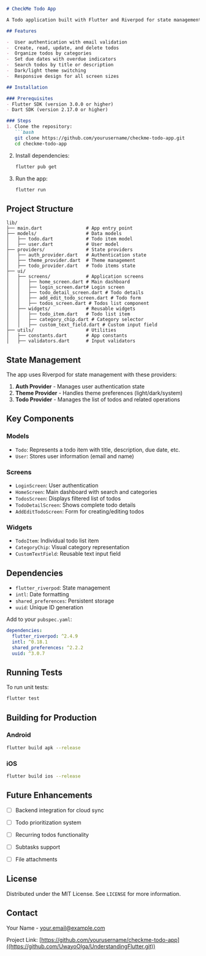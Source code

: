 
```markdown
# CheckMe Todo App

A Todo application built with Flutter and Riverpod for state management.

## Features

-  User authentication with email validation
-  Create, read, update, and delete todos
-  Organize todos by categories
-  Set due dates with overdue indicators
-  Search todos by title or description
-  Dark/light theme switching
-  Responsive design for all screen sizes

## Installation

### Prerequisites
- Flutter SDK (version 3.0.0 or higher)
- Dart SDK (version 2.17.0 or higher)

### Steps
1. Clone the repository:
   ```bash
   git clone https://github.com/yourusername/checkme-todo-app.git
   cd checkme-todo-app
   ```

2. Install dependencies:
   ```bash
   flutter pub get
   ```

3. Run the app:
   ```bash
   flutter run
   ```

## Project Structure

```
lib/
├── main.dart                # App entry point
├── models/                  # Data models
│   ├── todo.dart            # Todo item model
│   ├── user.dart            # User model
├── providers/               # State providers
│   ├── auth_provider.dart   # Authentication state
│   ├── theme_provider.dart  # Theme management
│   ├── todo_provider.dart   # Todo items state
├── ui/
│   ├── screens/             # Application screens
│   │   ├── home_screen.dart # Main dashboard
│   │   ├── login_screen.dart# Login screen
│   │   ├── todo_detail_screen.dart # Todo details
│   │   ├── add_edit_todo_screen.dart # Todo form
│   │   ├── todos_screen.dart # Todos list component
│   ├── widgets/             # Reusable widgets
│   │   ├── todo_item.dart   # Todo list item
│   │   ├── category_chip.dart # Category selector
│   │   ├── custom_text_field.dart # Custom input field
├── utils/                   # Utilities
│   ├── constants.dart       # App constants
│   ├── validators.dart      # Input validators
```

## State Management

The app uses Riverpod for state management with these providers:

1. **Auth Provider** - Manages user authentication state
2. **Theme Provider** - Handles theme preferences (light/dark/system)
3. **Todo Provider** - Manages the list of todos and related operations

## Key Components

### Models
- `Todo`: Represents a todo item with title, description, due date, etc.
- `User`: Stores user information (email and name)

### Screens
- `LoginScreen`: User authentication
- `HomeScreen`: Main dashboard with search and categories
- `TodosScreen`: Displays filtered list of todos
- `TodoDetailScreen`: Shows complete todo details
- `AddEditTodoScreen`: Form for creating/editing todos

### Widgets
- `TodoItem`: Individual todo list item
- `CategoryChip`: Visual category representation
- `CustomTextField`: Reusable text input field

## Dependencies

- `flutter_riverpod`: State management
- `intl`: Date formatting
- `shared_preferences`: Persistent storage
- `uuid`: Unique ID generation

Add to your `pubspec.yaml`:
```yaml
dependencies:
  flutter_riverpod: ^2.4.9
  intl: ^0.18.1
  shared_preferences: ^2.2.2
  uuid: ^3.0.7
```

## Running Tests

To run unit tests:
```bash
flutter test
```

## Building for Production

### Android
```bash
flutter build apk --release
```

### iOS
```bash
flutter build ios --release
```

## Future Enhancements

- [ ] Backend integration for cloud sync
- [ ] Todo prioritization system
- [ ] Recurring todos functionality
- [ ] Subtasks support
- [ ] File attachments



## License

Distributed under the MIT License. See `LICENSE` for more information.

## Contact

Your Name - your.email@example.com

Project Link: [https://github.com/yourusername/checkme-todo-app]((https://github.com/UwayoOlga/UnderstandingFlutter.git))
```
